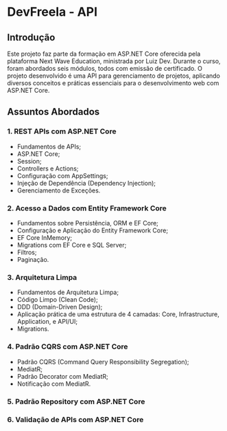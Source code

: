 # DevFreela - API

## Introdução

Este projeto faz parte da formação em ASP.NET Core oferecida pela plataforma Next Wave Education, ministrada por Luiz Dev. Durante o curso, foram abordados seis módulos, todos com emissão de certificado. O projeto desenvolvido é uma API para gerenciamento de projetos, aplicando diversos conceitos e práticas essenciais para o desenvolvimento web com ASP.NET Core.

## Assuntos Abordados

### 1. REST APIs com ASP.NET Core
- Fundamentos de APIs;
- ASP.NET Core;
- Session;
- Controllers e Actions;
- Configuração com AppSettings;
- Injeção de Dependência (Dependency Injection);
- Gerenciamento de Exceções.

### 2. Acesso a Dados com Entity Framework Core
- Fundamentos sobre Persistência, ORM e EF Core;
- Configuração e Aplicação do Entity Framework Core;
- EF Core InMemory;
- Migrations com EF Core e SQL Server;
- Filtros;
- Paginação.

### 3. Arquitetura Limpa
- Fundamentos de Arquitetura Limpa;
- Código Limpo (Clean Code);
- DDD (Domain-Driven Design);
- Aplicação prática de uma estrutura de 4 camadas: Core, Infrastructure, Application, e API/UI;
- Migrations.

### 4. Padrão CQRS com ASP.NET Core
- Padrão CQRS (Command Query Responsibility Segregation);
- MediatR;
- Padrão Decorator com MediatR;
- Notificação com MediatR.

### 5. Padrão Repository com ASP.NET Core

### 6. Validação de APIs com ASP.NET Core
